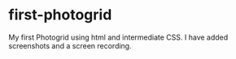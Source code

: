 # first-photogrid
My first Photogrid using html and intermediate CSS.
I have added screenshots and a screen recording.
